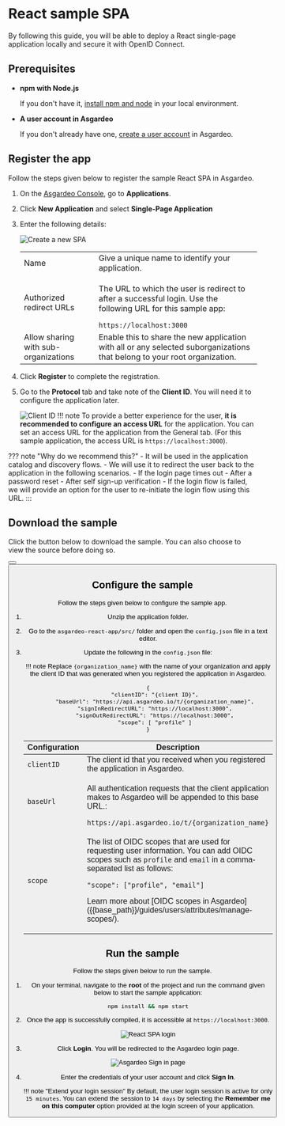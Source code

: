 # React sample SPA

By following this guide, you will be able to deploy a React single-page application locally and secure it with OpenID Connect.

## Prerequisites

- **npm with Node.js**

  If you don't have it, [install npm and node](https://docs.npmjs.com/downloading-and-installing-node-js-and-npm) in your local environment.

- **A user account in Asgardeo**

  If you don't already have one, [create a user account]({{base_path}}/get-started/create-asgardeo-account/#create-a-user) in Asgardeo.

## Register the app

Follow the steps given below to register the sample React SPA in Asgardeo.

1. On the [Asgardeo Console](https://console.asgardeo.io/login), go to **Applications**.

2. Click **New Application** and select **Single-Page Application**

3. Enter the following details:

    ![Create a new SPA]({{base_path}}/assets/img/guides/applications/create-new-spa.png)

    <table>
        <tr>
            <td>Name</td>
            <td>Give a unique name to identify your application.</td>
        </tr>
        <tr>
            <td>Authorized redirect URLs</td>
            <td>
                <p>The URL to which the user is redirect to after a successful login. Use the following URL for this sample app:</p>
                <code>https://localhost:3000</code>
            </td>
        </tr>
        <tr>
            <td>Allow sharing with sub-organizations</td>
            <td>Enable this to share the new application with all or any selected suborganizations that belong to your root organization.</td>
        </tr>
    </table>

4. Click **Register** to complete the registration.
5. Go to the **Protocol** tab and take note of the **Client ID**. You will need it to configure the application later.

    ![Client ID]({{base_path}}/assets/img/guides/applications/spa-client-id.png)
!!! note
        To provide a better experience for the user, **it is recommended to configure an access URL** for the application. You can set an access URL for the application from the General tab. (For this sample application, the access URL is <code>https://localhost:3000</code>).

??? note "Why do we recommend this?"
        - It will be used in the application catalog and discovery flows.
        - We will use it to redirect the user back to the application in the following scenarios.
            - If the login page times out
            - After a password reset
            - After self sign-up verification
        - If the login flow is failed, we will provide an option for the user to re-initiate the login flow using this URL.
:::

## Download the sample

Click the button below to download the sample. You can also choose to view the source before doing so.

<Button
    buttonType='grey-outlined-icon'
    displayType='inline-button'
    buttonText='Download sample'
    startIconPath='images/technologies/react-logo.svg'
    endIconPath='icons/downloadIcon.svg'
    externalLink='https://github.com/asgardeo/asgardeo-auth-react-sdk/releases/latest/download/asgardeo-react-app.zip'
    v-bind:openInNewTab='true'
/>
<Button
    buttonType='grey-outlined-icon'
    displayType='inline-button'
    buttonText='View source'
    endIconPath='images/technologies/github-logo.svg'
    externalLink='https://github.com/asgardeo/asgardeo-auth-react-sdk/tree/main/samples/asgardeo-react-app'
    v-bind:openInNewTab='true'
/>

## Configure the sample

Follow the steps given below to configure the sample app.

1. Unzip the application folder.

2. Go to the `asgardeo-react-app/src/` folder and open the `config.json` file in a text editor.

3. Update the following in the `config.json` file:

    !!! note
        Replace <code>{organization_name}</code> with the name of your organization and apply the client ID that was generated when you registered the application in Asgardeo.

    ```
    {
        "clientID": "{client ID}",
        "baseUrl": "https://api.asgardeo.io/t/{organization_name}",
        "signInRedirectURL": "https://localhost:3000",
        "signOutRedirectURL": "https://localhost:3000",
        "scope": [ "profile" ]
    }
    ```

    <table>
    <thead>
      <tr>
         <th>Configuration</th>
         <th>Description</th>
      </tr>
   </thead>
   <tbody>
      <tr>
        <td>
            <code>clientID</code>
        </td>
        <td>
            The client id that you received when you registered the application in Asgardeo.
        </td>
      </tr>
      <tr>
        <td>
            <code>baseUrl</code>
        </td>
        <td>
            <p>All authentication requests that the client application makes to Asgardeo will be appended to this base URL.:</p>
            <code>https://api.asgardeo.io/t/{organization_name}</code>
        </td>
      </tr>
      <tr>
        <td>
            <code>scope</code>
        </td>
        <td>
            <p>The list of OIDC scopes that are used for requesting user information. You can add OIDC scopes such as <code>profile</code> and <code>email</code> in a comma-separated list as follows: </p>
            <code>"scope": ["profile", "email"]</code>
            <p>Learn more about [OIDC scopes in Asgardeo]({{base_path}}/guides/users/attributes/manage-scopes/).</p>
        </td>
      </tr>
    </tbody>
    </table>

## Run the sample

Follow the steps given below to run the sample.

1. On your terminal, navigate to the **root** of the project and run the command given below to start the sample application:

    ```bash
    npm install && npm start
    ```

2. Once the app is successfully compiled, it is accessible at `https://localhost:3000`.

    ![React SPA login]({{base_path}}/assets/img/guides/applications/react-app-login.jpg)

3. Click **Login**. You will be redirected to the Asgardeo login page.

    ![Asgardeo Sign in page]({{base_path}}/assets/img/guides/applications/sign-in-asgardeo.png)

4. Enter the credentials of your user account and click **Sign In**.

    !!! note "Extend your login session"
        By default, the user login session is active for only `15 minutes`. You can extend the session to `14 days` by selecting the **Remember me on this computer** option provided at the login screen of your application.